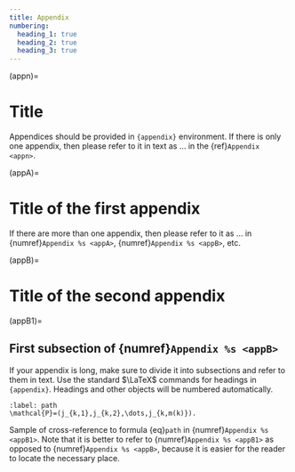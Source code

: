 ```yaml
---
title: Appendix
numbering:
  heading_1: true
  heading_2: true
  heading_3: true
---
```


(appn)=

# Title

Appendices should be provided in `{appendix}` environment. If there is only one appendix,
then please refer to it in text as ... in the {ref}`Appendix <appn>`.

(appA)=

# Title of the first appendix

If there are more than one appendix, then please refer to it
as ... in {numref}`Appendix %s <appA>`, {numref}`Appendix %s <appB>`, etc.

(appB)=

# Title of the second appendix

(appB1)=

## First subsection of {numref}`Appendix %s <appB>`

If your appendix is long, make sure to divide it into subsections and refer to them in text. Use the standard $\LaTeX$ commands for headings in `{appendix}`.
Headings and other objects will be numbered automatically.

```{math}
:label: path
\mathcal{P}=(j_{k,1},j_{k,2},\dots,j_{k,m(k)}).
```

Sample of cross-reference to formula {eq}`path` in {numref}`Appendix %s <appB1>`.
Note that it is better to refer to {numref}`Appendix %s <appB1>` as opposed to {numref}`Appendix %s <appB>`, because it is easier for the reader to locate the necessary place.

